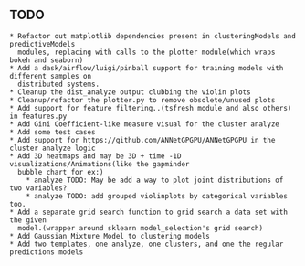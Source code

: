 ## TODO
	* Refactor out matplotlib dependencies present in clusteringModels and predictiveModels
	  modules, replacing with calls to the plotter module(which wraps bokeh and seaborn)
	* Add a dask/airflow/luigi/pinball support for training models with different samples on
	  distributed systems.
	* Cleanup the dist_analyze output clubbing the violin plots
	* Cleanup/refactor the plotter.py to remove obsolete/unused plots
	* Add support for feature filtering..(tsfresh module and also others) in features.py
	* Add Gini Coefficient-like measure visual for the cluster analyze
	* Add some test cases
	* Add support for https://github.com/ANNetGPGPU/ANNetGPGPU in the cluster analyze logic
	* Add 3D heatmaps and may be 3D + time -1D visualizations/Animations(like the gapminder
	  bubble chart for ex:)
    	* analyze TODO: May be add a way to plot joint distributions of two variables?
    	* analyze TODO: add grouped violinplots by categorical variables too.
	* Add a separate grid search function to grid search a data set with the given
	  model.(wrapper around sklearn model_selection's grid search)
	* Add Gaussian Mixture Model to clustering models
	* Add two templates, one analyze, one clusters, and one the regular predictions models

